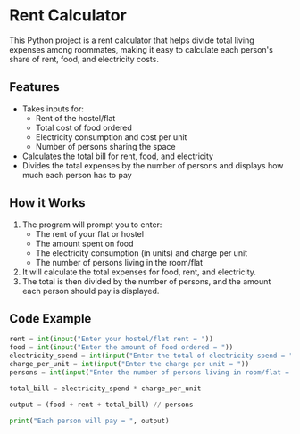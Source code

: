 # Rent Calculator

This Python project is a rent calculator that helps divide total living expenses among roommates, making it easy to calculate each person's share of rent, food, and electricity costs.

## Features
- Takes inputs for:
  - Rent of the hostel/flat
  - Total cost of food ordered
  - Electricity consumption and cost per unit
  - Number of persons sharing the space
- Calculates the total bill for rent, food, and electricity
- Divides the total expenses by the number of persons and displays how much each person has to pay

## How it Works
1. The program will prompt you to enter:
   - The rent of your flat or hostel
   - The amount spent on food
   - The electricity consumption (in units) and charge per unit
   - The number of persons living in the room/flat
2. It will calculate the total expenses for food, rent, and electricity.
3. The total is then divided by the number of persons, and the amount each person should pay is displayed.

## Code Example

```python
rent = int(input("Enter your hostel/flat rent = "))
food = int(input("Enter the amount of food ordered = "))
electricity_spend = int(input("Enter the total of electricity spend = "))
charge_per_unit = int(input("Enter the charge per unit = "))
persons = int(input("Enter the number of persons living in room/flat = "))

total_bill = electricity_spend * charge_per_unit

output = (food + rent + total_bill) // persons

print("Each person will pay = ", output)
